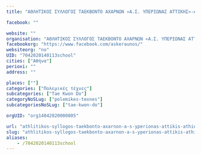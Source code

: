 ```yaml
---
title: "ΑΘΛΗΤΙΚΟΣ ΣΥΛΛΟΓΟΣ ΤΑΕΚΒΟΝΤΟ ΑΧΑΡΝΩΝ «Α.Σ. ΥΠΕΡΙΩΝΑΣ ΑΤΤΙΚΗΣ»-Αθήνα-Tae Kwon Do"

facebook: ""

website: ""
organisation: "ΑΘΛΗΤΙΚΟΣ ΣΥΛΛΟΓΟΣ ΤΑΕΚΒΟΝΤΟ ΑΧΑΡΝΩΝ «Α.Σ. ΥΠΕΡΙΩΝΑΣ ΑΤΤΙΚΗΣ»"
facebookorg: "https://www.facebook.com/askeraunos/"
websiteorg: "no"
UID: "7042020140113school"
cities: ["Αθήνα"]
perioxi: ""
address: ""

places: [""]
categories: ["Πολεμικές τέχνες"]
subcategories: ["Tae Kwon Do"]
categoryNoSLug: ["polemikes-texnes"]
subcategoriesNoSLug: ["tae-kwon-do"]

orgUID: "org14042020000805"

url: "athlitikos-syllogos-taekbonto-axarnon-a-s-yperionas-attikis-athina-tae-kwon-do/athina"
slug: "athlitikos-syllogos-taekbonto-axarnon-a-s-yperionas-attikis-athina-tae-kwon-do"
aliases:
    - /7042020140113school
---
```





